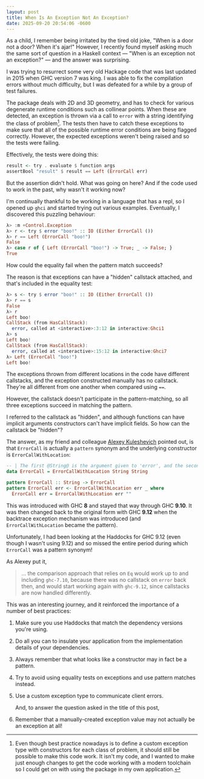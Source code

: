 ```yaml
---
layout: post
title: When Is An Exception Not An Exception?
date: 2025-09-20 20:54:06 -0600
---
```

As a child, I remember being irritated by the tired old joke, "When is a door not a door? When it's ajar!" However, I recently found myself asking much the same sort of question in a Haskell context — "When is an exception not an exception?" — and the answer was surprising.

I was trying to resurrect some very old Hackage code that was last updated in 2015 when GHC version 7 was king. I was able to fix the compilation errors without much difficulty, but I was defeated for a while by a group of test failures.

The package deals with 2D and 3D geometry, and has to check for various degenerate runtime conditions such as collinear points. When these are detected, an exception is thrown via a call to `error` with a string identifying the class of problem[^1]. The tests then have to catch these exceptions to make sure that all of the possible runtime error conditions are being flagged correctly. However, the expected exceptions weren't being raised and so the tests were failing.

[^1]: Even though best practice nowadays is to define a custom exception type with constructors for each class of problem, it should still be possible to make this code work. It isn't my code, and I wanted to make just enough changes to get the code working with a modern toolchain so I could get on with using the package in my own application.

Effectively, the tests were doing this:

```haskell
result <- try . evaluate $ function args
assertBool "result" $ result == Left (ErrorCall err)
```

But the assertion didn't hold. What was going on here? And if the code used to work in the past, why wasn't it working now?

I'm continually thankful to be working in a language that has a repl, so I opened up `ghci` and started trying out various examples. Eventually, I discovered this puzzling behaviour:

```haskell
λ> :m +Control.Exception
λ> r <- try $ error "boo!" :: IO (Either ErrorCall ())
λ> r == Left (ErrorCall "boo!")
False
λ> case r of { Left (ErrorCall "boo!") -> True; _ -> False; }
True
```

How could the equality fail when the pattern match succeeds?

The reason is that exceptions can have a "hidden" callstack attached, and that's included in the equality test:

```haskell
λ> s <- try $ error "boo!" :: IO (Either ErrorCall ())
λ> r == s
False
λ> r
Left boo!
CallStack (from HasCallStack):
  error, called at <interactive>:3:12 in interactive:Ghci1
λ> s
Left boo!
CallStack (from HasCallStack):
  error, called at <interactive>:15:12 in interactive:Ghci7
λ> Left (ErrorCall "boo!")
Left boo!
```

The exceptions thrown from different locations in the code have different callstacks, and the exception constructed manually has no callstack. They're all different from one another when compared using `==`.

However, the callstack doesn't participate in the pattern-matching, so all three exceptions succeed in matching the pattern.

I referred to the callstack as "hidden", and although functions can have implicit arguments constructors can't have implicit fields. So how can the callstack be "hidden"?

The answer, as my friend and colleague [Alexey Kuleshevich](https://github.com/lehins) pointed out, is that `ErrorCall` is actually a `pattern` synonym and the underlying constructor is `ErrorCallWithLocation`:

```haskell
-- | The first @String@ is the argument given to 'error', and the second @String@ is the location.
data ErrorCall = ErrorCallWithLocation String String

pattern ErrorCall :: String -> ErrorCall
pattern ErrorCall err <- ErrorCallWithLocation err _ where
  ErrorCall err = ErrorCallWithLocation err ""
```

This was introduced with GHC **8** and stayed that way through GHC **9.10**. It was then changed back to the original form with GHC **9.12** when the backtrace exception mechanism was introduced (and `ErrorCallWithLocation` became the pattern).

Unfortunately, I had been looking at the Haddocks for GHC 9.12 (even though I wasn't using 9.12) and so missed the entire period during which `ErrorCall` was a pattern synonym!

As Alexey put it,

> … the comparison approach that relies on `Eq` would work up to and including `ghc-7.10`, because there
> was no callstack on `error` back then, and would start working again with `ghc-9.12`, since callstacks are now handled differently.

This was an interesting journey, and it reinforced the importance of a number of best practices:

1. Make sure you use Haddocks that match the dependency versions you're using.

1. Do all you can to insulate your application from the implementation details of your dependencies.

1. Always remember that what looks like a constructor may in fact be a pattern.

1. Try to avoid using equality tests on exceptions and use pattern matches instead.

1. Use a custom exception type to communicate client errors.

   And, to answer the question asked in the title of this post,

1. Remember that a manually-created exception value may not actually be an exception at all!
